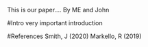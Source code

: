 
This is our  paper....
By ME and John


#Intro
very important introduction


#References
Smith, J (2020)
Markello, R (2019)
